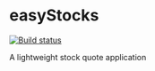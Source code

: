 # easyStocks
[![Build status](https://ci.appveyor.com/api/projects/status/hk5ag3jql86ui181?svg=true)](https://ci.appveyor.com/project/pgenfer/easystocks)  

A lightweight stock quote application

